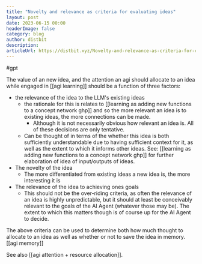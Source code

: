 ```yaml
---
title: "Novelty and relevance as criteria for evaluating ideas"
layout: post
date: 2023-06-15 00:00
headerImage: false
category: blog
author: distbit
description: 
articleUrl: https://distbit.xyz/Novelty-and-relevance-as-criteria-for-evaluating-ideas
---
```


#gpt 

The value of an new idea, and the attention an agi should allocate to an idea while engaged in [[agi learning]] should be a function of three factors:
- the relevance of the idea to the LLM's existing ideas
	- the rationale for this is relates to [[learning as adding new functions to a concept network ghp]] and so the more relevant an idea is to existing ideas, the more connections can be made. 
		- Although it is not necessarily obvious how relevant an idea is. All of these decisions are only tentative.
	- Can be thought of in terms of the whether this idea is both sufficiently understandable due to having sufficient context for it, as well as the extent to which it informs other ideas. See: [[learning as adding new functions to a concept network ghp]] for further elaboration of idea of input/outputs of ideas.
- The novelty of the idea
	- The more differentiated from existing ideas a new idea is, the more interesting it is
- The relevance of the idea to achieving ones goals
	- This should not be the over-riding criteria, as often the relevance of an idea is highly unpredictable, but it should at least be conceivably relevant to the goals of the AI Agent (whatever those may be). The extent to which this matters though is of course up for the AI Agent to decide.

The above criteria can be used to determine both how much thought to allocate to an idea as well as whether or not to save the idea in memory. [[agi memory]]

See also [[agi attention + resource allocation]].